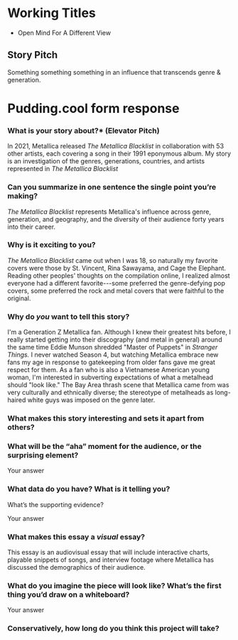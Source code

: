 # Working Titles
- Open Mind For A Different View

## Story Pitch
Something something something in an influence that transcends genre & generation.

# Pudding.cool form response
### **What is your story about?*** (Elevator Pitch)
In 2021, Metallica released *The Metallica Blacklist* in collaboration with 53 other artists, each covering a song in their 1991 eponymous album. My story is an investigation of the genres, generations, countries, and artists represented in *The Metallica Blacklist* 
### Can you summarize in one sentence the single point you’re making?
*The Metallica Blacklist* represents Metallica's influence across genre, generation, and geography, and the diversity of their audience forty years into their career.
### Why is it exciting to you?
*The Metallica Blacklist* came out when I was 18, so naturally my favorite covers were those by St. Vincent, Rina Sawayama, and Cage the Elephant. Reading other peoples' thoughts on the compilation online, I realized almost everyone had a different favorite---some preferred the genre-defying pop covers, some preferred the rock and metal covers that were faithful to the original. 

### Why do _you_ want to tell this story? 
I'm a Generation Z Metallica fan. Although I knew their greatest hits before, I really started getting into their discography (and metal in general) around the same time Eddie Munson shredded "Master of Puppets" in *Stranger Things.* I never watched Season 4, but watching Metallica embrace new fans my age in response to gatekeeping from older fans gave me great respect for them. As a fan who is also a Vietnamese American young woman, I'm interested in subverting expectations of what a metalhead should "look like." The Bay Area thrash scene that Metallica came from was very culturally and ethnically diverse; the stereotype of metalheads as long-haired white guys was imposed on the genre later.

### **What makes this story interesting and sets it apart from others?**  

### What will be the “aha” moment for the audience, or the surprising element?  

Your answer

### **What data do you have? What is it telling you?**  

What’s the supporting evidence?  

Your answer

### What makes this essay a **_visual_** essay?
This essay is an audiovisual essay that will include interactive charts, playable snippets of songs, and interview footage where Metallica has discussed the demographics of their audience.

### What do you imagine the piece will look like? What’s the first thing you’d draw on a whiteboard?  

Your answer

### Conservatively, how long do you think this project will take?  

